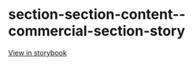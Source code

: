 # section-section-content--commercial-section-story

[View in storybook](https://raw.githack.com/Independent-Digital-News-and-Media-Ltd/indy-pwamp-sb/PR-2418-sb/index.html?path=/story/section-section-content--commercial-section-story)